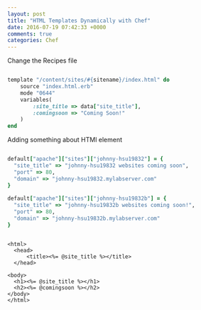 ```yaml
---
layout: post
title: "HTML Templates Dynamically with Chef"
date: 2016-07-19 07:42:33 +0000
comments: true
categories: Chef
---
```


Change the Recipes file

```ruby recipes/default.rb

template "/content/sites/#{sitename}/index.html" do
    source "index.html.erb"
	mode "0644"
	variables(
	    :site_title => data["site_title"],
		:comingsoon => "Coming Soon!"
	)
end

```

Adding something about HTMl element

```ruby attributes/default.rb

default["apache"]["sites"]["johnny-hsu19832"] = {
  "site_title" => "johnny-hsu19832 websites coming soon",
  "port" => 80,
  "domain" => "johnny-hsu19832.mylabserver.com"
}
	  
default["apache"]["sites"]["johnny-hsu19832b"] = {
  "site_title" => "johnny-hsu19832b websites coming soon!",
  "port" => 80,
  "domain" => "johnny-hsu19832b.mylabserver.com"
}			

```

```erb templates/default/index.html.erb

<html>
  <head>
      <title><%= @site_title %></title>
  </head>

<body>
  <h1><%= @site_title %></h1>
  <h2><%= @comingsoon %></h2>
</body>
</html>
			
```


